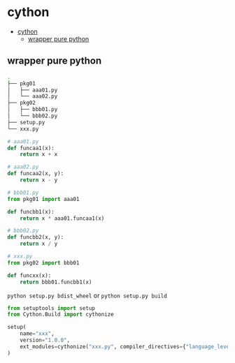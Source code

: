 # cython

- [cython](#cython)
  - [wrapper pure python](#wrapper-pure-python)

## wrapper pure python

```bash
.
├── pkg01
│   ├── aaa01.py
│   └── aaa02.py
├── pkg02
│   ├── bbb01.py
│   └── bbb02.py
├── setup.py
└── xxx.py
```

```py
# aaa01.py
def funcaa1(x):
    return x + x
```

```py
# aaa02.py
def funcaa2(x, y):
    return x - y
```

```py
# bbb01.py
from pkg01 import aaa01

def funcbb1(x):
    return x * aaa01.funcaa1(x)
```

```py
# bbb02.py
def funcbb2(x, y):
    return x / y
```

```py
# xxx.py
from pkg02 import bbb01

def funcxx(x):
    return bbb01.funcbb1(x)
```

`python setup.py bdist_wheel` or `python setup.py build`

```py
from setuptools import setup
from Cython.Build import cythonize

setup(
    name="xxx",
    version="1.0.0",
    ext_modules=cythonize("xxx.py", compiler_directives={"language_level": "3"}),
)
```